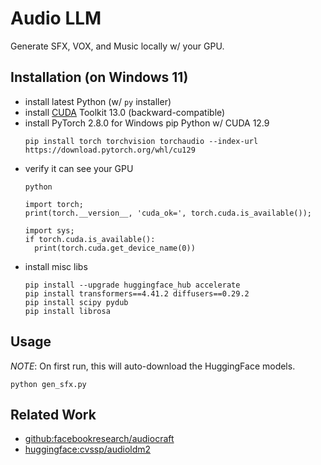 # Audio LLM

Generate SFX, VOX, and Music locally w/ your GPU.

## Installation (on Windows 11)

- install latest Python (w/ `py` installer)
- install [CUDA](https://developer.nvidia.com/cuda-downloads?target_os=Windows&target_arch=x86_64&target_version=11&target_type=exe_local) Toolkit 13.0 (backward-compatible)
- install PyTorch 2.8.0 for Windows pip Python w/ CUDA 12.9
  ```
  pip install torch torchvision torchaudio --index-url https://download.pytorch.org/whl/cu129
  ```
- verify it can see your GPU
  ```
  python

  import torch;
  print(torch.__version__, 'cuda_ok=', torch.cuda.is_available());

  import sys;
  if torch.cuda.is_available():
    print(torch.cuda.get_device_name(0))
  ```
- install misc libs
  ```
  pip install --upgrade huggingface_hub accelerate
  pip install transformers==4.41.2 diffusers==0.29.2
  pip install scipy pydub
  pip install librosa
  ```

## Usage

*NOTE*: On first run, this will auto-download the HuggingFace models.

```
python gen_sfx.py
```

## Related Work

- [github:facebookresearch/audiocraft](https://github.com/facebookresearch/audiocraft)
- [huggingface:cvssp/audioldm2](https://huggingface.co/cvssp/audioldm2)